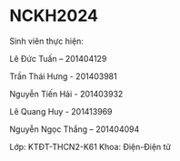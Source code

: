 # NCKH2024

Sinh viên thực hiện:

Lê Đức Tuấn – 201404129

Trần Thái Hưng - 201403981

Nguyễn Tiến Hải - 201403932

Lê Quang Huy - 201413969

Nguyễn Ngọc Thắng – 201404094

Lớp: KTĐT-THCN2-K61	Khoa:	Điện-Điện tử
